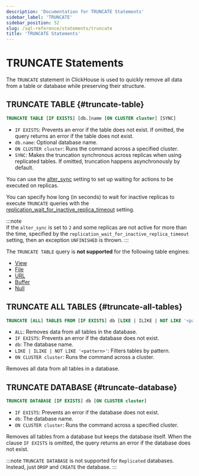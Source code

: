 ```yaml
---
description: 'Documentation for TRUNCATE Statements'
sidebar_label: 'TRUNCATE'
sidebar_position: 52
slug: /sql-reference/statements/truncate
title: 'TRUNCATE Statements'
---
```


# TRUNCATE Statements

The `TRUNCATE` statement in ClickHouse is used to quickly remove all data from a table or database while preserving their structure.

## TRUNCATE TABLE {#truncate-table}
```sql
TRUNCATE TABLE [IF EXISTS] [db.]name [ON CLUSTER cluster] [SYNC]
```
- `IF EXISTS`: Prevents an error if the table does not exist. If omitted, the query returns an error if the table does not exist.
- `db.name`: Optional database name.
- `ON CLUSTER cluster`: Runs the command across a specified cluster.
- `SYNC`: Makes the truncation synchronous across replicas when using replicated tables. If omitted, truncation happens asynchronously by default.

You can use the [alter_sync](/operations/settings/settings#alter_sync) setting to set up waiting for actions to be executed on replicas.

You can specify how long (in seconds) to wait for inactive replicas to execute `TRUNCATE` queries with the [replication_wait_for_inactive_replica_timeout](/operations/settings/settings#replication_wait_for_inactive_replica_timeout) setting.

:::note    
If the `alter_sync` is set to `2` and some replicas are not active for more than the time, specified by the `replication_wait_for_inactive_replica_timeout` setting, then an exception `UNFINISHED` is thrown.
:::

The `TRUNCATE TABLE` query is **not supported** for the following table engines:

- [View](../../engines/table-engines/special/view.md)
- [File](../../engines/table-engines/special/file.md)
- [URL](../../engines/table-engines/special/url.md)
- [Buffer](../../engines/table-engines/special/buffer.md)
- [Null](../../engines/table-engines/special/null.md)

## TRUNCATE ALL TABLES {#truncate-all-tables}
```sql
TRUNCATE [ALL] TABLES FROM [IF EXISTS] db [LIKE | ILIKE | NOT LIKE '<pattern>'] [ON CLUSTER cluster]
```
- `ALL`: Removes data from all tables in the database.
- `IF EXISTS`: Prevents an error if the database does not exist.
- `db`: The database name.
- `LIKE | ILIKE | NOT LIKE '<pattern>'`: Filters tables by pattern.
- `ON CLUSTER cluster`: Runs the command across a cluster.

Removes all data from all tables in a database.

## TRUNCATE DATABASE {#truncate-database}
```sql
TRUNCATE DATABASE [IF EXISTS] db [ON CLUSTER cluster]
```
- `IF EXISTS`: Prevents an error if the database does not exist.
- `db`: The database name.
- `ON CLUSTER cluster`: Runs the command across a specified cluster.

Removes all tables from a database but keeps the database itself. When the clause `IF EXISTS` is omitted, the query returns an error if the database does not exist.

:::note
`TRUNCATE DATABASE` is not supported for `Replicated` databases. Instead, just `DROP` and `CREATE` the database.
:::